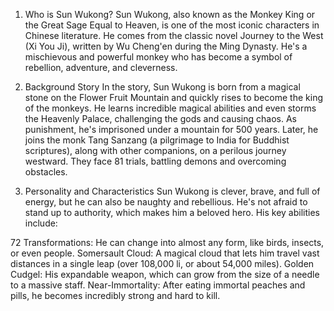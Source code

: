 1. Who is Sun Wukong?
Sun Wukong, also known as the Monkey King or the Great Sage Equal to Heaven, is one of the most iconic characters in Chinese literature. He comes from the classic novel Journey to the West (Xi You Ji), written by Wu Cheng'en during the Ming Dynasty. He's a mischievous and powerful monkey who has become a symbol of rebellion, adventure, and cleverness.

2. Background Story
In the story, Sun Wukong is born from a magical stone on the Flower Fruit Mountain and quickly rises to become the king of the monkeys. He learns incredible magical abilities and even storms the Heavenly Palace, challenging the gods and causing chaos. As punishment, he's imprisoned under a mountain for 500 years. Later, he joins the monk Tang Sanzang (a pilgrimage to India for Buddhist scriptures), along with other companions, on a perilous journey westward. They face 81 trials, battling demons and overcoming obstacles.

3. Personality and Characteristics
Sun Wukong is clever, brave, and full of energy, but he can also be naughty and rebellious. He's not afraid to stand up to authority, which makes him a beloved hero. His key abilities include:

72 Transformations: He can change into almost any form, like birds, insects, or even people.
Somersault Cloud: A magical cloud that lets him travel vast distances in a single leap (over 108,000 li, or about 54,000 miles).
Golden Cudgel: His expandable weapon, which can grow from the size of a needle to a massive staff.
Near-Immortality: After eating immortal peaches and pills, he becomes incredibly strong and hard to kill.